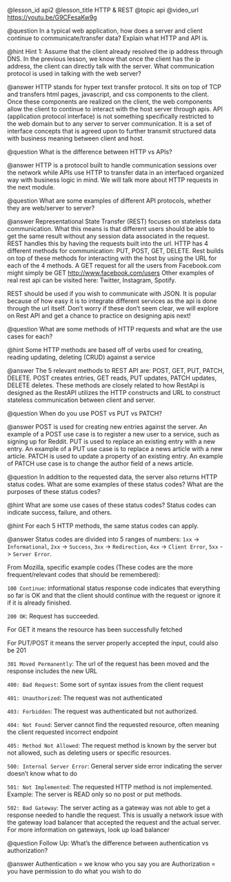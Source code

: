 @lesson_id
api2
@lesson_title
HTTP & REST
@topic
api
@video_url
https://youtu.be/G9CFesaKw9g

@question 
In a typical web application, how does a server and client continue to communicate/transfer data? Explain what HTTP and API is.

@hint
Hint 1:  Assume that the client already resolved the ip address through DNS. In the previous lesson, we know that once the client has the ip address, the client can directly talk with the server. What communication protocol is used in talking with the web server?

@answer
HTTP stands for hyper text transfer protocol. It sits on top of TCP and transfers html pages, javascript, and css components to the client. Once these components are realized on the client, the web components allow the client to continue to interact with the host server through apis. API (application protocol interface) is not something specifically restricted to the web domain but to any server to server communication. It is a set of interface concepts that is agreed upon to further transmit structured data with business meaning between client and host.

@question 
What is the difference between HTTP vs APIs?

@answer
HTTP is a protocol built to handle communication sessions over the network while APIs use HTTP to transfer data in an interfaced organized way with business logic in mind. We will talk more about HTTP requests in the next module.

@question 
What are some examples of different API protocols, whether they are web/server to server?

@answer
Representational State Transfer (REST) focuses on stateless data communication. What this means is that different users should be able to get the same result without any session data associated in the request. REST handles this by having the requests built into the url. HTTP has 4 different methods for communication: PUT, POST, GET, DELETE. Rest builds on top of these methods for interacting with the host by using the URL for each of the 4 methods. A GET request for all the users from Facebook.com might simply be GET http://www.facebook.com/users Other examples of real rest api can be visited here: Twitter, Instagram, Spotify.

REST should be used if you wish to communicate with JSON. It is popular because of how easy it is to integrate different services as the api is done through the url itself. Don’t worry if these don’t seem clear, we will explore on Rest API and get a chance to practice on designing apis next!

@question 
What are some methods of HTTP requests and what are the use cases for each? 

@hint
Some HTTP methods are based off of verbs used for creating, reading  updating, deleting (CRUD) against a service

@answer
The 5 relevant methods to REST API are: POST, GET, PUT, PATCH, DELETE. POST creates entries, GET reads, PUT updates, PATCH updates, DELETE deletes. These methods are closely related to how RestApi is designed as the  RestAPI utilizes the HTTP constructs and URL to construct stateless communication between client and server.

@question 
When do you use POST vs PUT vs PATCH?

@answer
POST is used for creating new entries against the server. An example of a POST use case is to register a new user to a service, such as signing up for Reddit.
PUT is used to replace an existing entry with a new entry. An example of a PUT use case is to replace a news article with a new article.
PATCH is used to update a property of an existing entry. An example of  PATCH use case is to change the author field of a news article.

@question
In addition to the requested data, the server also returns HTTP status codes. What are some examples of these status codes? What are the purposes of these status codes?

@hint
What are some use cases of these status codes? Status codes can indicate success, failure, and others.

@hint
For each 5 HTTP methods, the same status codes can apply.

@answer
Status codes are divided into 5 ranges of numbers: `1xx` -> `Informational`, `2xx` -> `Success`, `3xx` -> `Redirection`, `4xx` -> `Client Error`, `5xx` -> `Server Error`.

From Mozilla, specific example codes (These codes are the more frequent/relevant codes that should be remembered):

`100 Continue`: informational status response code indicates that everything so far is OK and that the client should continue with the request or ignore it if it is already finished.

`200 OK`: Request has succeeded.

For GET it means the resource has been successfully fetched

For PUT/POST it means the server properly accepted the input, could also be 201

`301 Moved Permanently`: The url of the request has been moved and the response includes the new URL

`400: Bad Request`: Some sort of syntax issues from the client request

`401: Unauthorized`: The request was not authenticated

`403: Forbidden`: The request was authenticated but not authorized.

`404: Not Found`: Server cannot find the requested resource, often meaning the client requested incorrect endpoint

`405: Method Not Allowed`: The request method is known by the server but not allowed, such as deleting users or specific resources.

`500: Internal Server Error`: General server side error indicating the server doesn’t know what to do

`501: Not Implemented`: The requested HTTP method is not implemented. Example: The server is READ only so no post or put methods.

`502: Bad Gateway`: The server acting as a gateway was not able to get a response needed to handle the request. This is usually a network issue with the gateway load balancer that accepted the request and the actual server.
For more information on gateways, look up load balancer


@question
Follow Up: What’s the difference between authentication vs authorization?

@answer
Authentication = we know who you say you are
Authorization = you have permission to do what you wish to do
